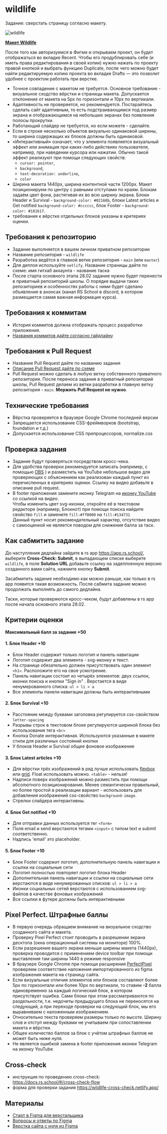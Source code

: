 # wildlife

Задание: сверстать страницу согласно макету. 

![wildlife](images/wildlife.jpg)

**[Макет Wildlife](https://www.figma.com/file/dJoqHi1YHTLR06PPEeCc7t/Wildlife)**

После того как авторизуемся в Фигме и открываем проект, он будет отображаться во вкладке Recent. Чтобы его продублировать себе (и иметь права редактирования в своей копии) нужно нажать по проекту правой кнопкой и выбрать функцию Duplicate, после чего можно будет найти редактируемую копию проекта во вкладке Drafts — это позволит удобнее с проектом работать при верстке.

- Точное совпадение с макетом не требуется. Основное требование - визуальное сходство вёрстки и страницы макета. Допускается отклонение от макета на 5рх по горизонтали и 10рх по вертикали.
- Адаптивность не проверяется, но рекомендуется. Постарайтесь сделать сайт адаптивным, то есть подстраивающимся под размер экрана и отображающимся на небольших экранах без появления полосы прокрутки.
- Работающий слайдер не требуется, но если можете - сделайте.
- Если в строке несколько объектов визуально одинаковой ширины, то ширина содержащих их блоков должны быть одинаковой.
- «Интерактивный» означает, что у элемента появляется визуальный эффект или анимация при каких-либо действиях пользователя, например, при наведении курсора или нажатии. Обычно такой эффект реализуют при помощи следующих свойств:
  - `cursor: pointer`,
  - `background`,
  - `text-decoration: underline`,
  - `color`
- Ширина макета 1440px, ширина контентной части 1200рх. Макет позиционируем по центру с равными отступами по краям. Блокам задаём цвет фона, растягивая их во всю ширину экрана. Блоки Header и Survival - `background-color: #02160b`, блоки Latest articles и Get notified `background-color: #cccccc`, блок Footer - `background-color: #181617`.
- требования к вёрстке отдельных блоков указаны в критериях оценки.

## Требования к репозиторию

- Задание выполняется в вашем личном приватном репозитории
- Название репозитория - `wildlife`
- Разработка ведётся в главной ветке репозитория - `main` (или `master`)
- Для деплоя используйте `netlify`. Название страницы дайте по схеме: имя гитхаб аккаунта - название таска
- После старта основного этапа 28.02 задание нужно будет перенести в приватный репозиторий школы. О порядке выдачи таких репозиториев и особенностях работы с ними будет сделано объявление в анонсах (канал RS School в discord, в котором размещается самая важная информация курса).

## Требования к коммитам

- История коммитов должна отображать процесс разработки приложения. 
- [Названия коммитов дайте согласно гайдлайну](https://docs.rs.school/#/git-convention)

## Требования к Pull Request

- Название Pull Request дайте по названию задания
- [Описание Pull Request дайте по схеме](https://docs.rs.school/#/pull-request-review-process?id=Требования-к-pull-request-pr)
- Pull Request можно сделать в любую ветку собственного приватного репозитория. После переноса задания в приватный репозиторий школы, Pull Request делаем из ветки разработки в главную ветку репозитория - `main`. **Мержить Pull Request не нужно**.

## Технические требования

- Вёрстка проверяется в браузере Google Chrome последней версии
- Запрещается использование CSS-фреймворков (bootstrap, foundation и т.д.)
- Допускается использование CSS препроцессоров, normalize.css

## Проверка задания

- Задание будут проверяться посредством кросс-чека. 
- Для удобства проверки рекомендуется записать (например, с помощью [OBS](https://obsproject.com/) ) и разместить на YouTube небольшое видео для проверяющих с объяснением как реализован каждый пункт из перечисленных в критериях оценки. Ссылку на видео добавьте в описание pull request.
- В footer приложения замените иконку Telegram на [иконку YouTube](https://upload.wikimedia.org/wikipedia/commons/0/09/YouTube_full-color_icon_%282017%29.svg) со ссылкой на видео.  
Чтобы изменить цвет svg-иконки, откройте её в текстовом редакторе (например, Блокнот) при помощи поиска найдите свойство `fill` и замените `fill:#ff0000` на `fill:#134731`  
Данный пункт носит рекомендательный характер, отсутствие видео с самооценкой не является поводом для снижения балла за таск.  

## Как сабмитить задание

До наступления дедлайна зайдите в rs app https://app.rs.school/, выберите **Cross-Check: Submit**, в выпадающем списке выберите `wildlife`, в поле **Solution URL** добавьте ссылку на задеплоенную версию созданного вами сайта, нажмите кнопку **Submit**.

Засабмитить задание необходимо как можно раньше, как только в rs app появится такая возможность. После сабмита задание можно продолжать выполнять до самого дедлайна.

Таски, которые проверяются кросс-чеком, будут добавлены в rs app после начала основного этапа 28.02.

## Критерии оценки 

**Максимальный балл за задание +50**

#### 1. Блок **Header** +10 
- Блок Header содержит только логотип и панель навигации
- Логотип содержит два элемента - svg-иконку и текст.
- На странице обязательно должен присутствовать один элемент `<h1>`. Расположите его на свое усмотрение.
- Панель навигации состоит из четырёх элементов: двух ссылок, иконки поиска и кнопки "Sign in" . Верстается в виде ненумерованного списка: `ul > li > a`
- Все элементы панели навигации должны быть интерактивными

#### 2. Блок **Survival** +10
- Расстояние между буквами заголовка регулируется css-свойством `letter-spacing`
- Разрывы строк в текстовом блоке регулируются шириной блока без использования тега `<br>`
- Кнопка Donate интерактивная. Используются указанные в макете стили для различных состояний кнопки
- У блоков Header и Survival общее фоновое изображение 

#### 3. Блок **Latest articles** +10
- Для вёрстки трёх изображений в ряд лучше использовать [flexbox](https://habr.com/ru/post/467049/) или [grid](https://tuhub.ru/posts/css-grid-complete-guide). Float использовать можно. `<table>` - нельзя!
- Надписи поверх изображений можно разместить при помощи абсолютного позиционирования. Менее семантически правильный, но более простой в реализации вариант - использовать для добавления изображений css-свойство `background-image`.
- Стрелки слайдера интерактивны.

#### 4. Блок **Get notified** +10
- Для отправки данных используется тег `<form>`
- Поля email и send верстаются тегами `<input>` с типом text и submit соответственно.
- Надпись 'email' это placeholder.

#### 5. Блок **Footer** +10
- Блок Footer содержит логотип, дополнительную панель навигации и ссылки на социальные сети
- Логотип полностью повторяет логотип блока Header
- Дополнительная панель навигации и ссылки на социальные сети верстаются в виде ненумерованных списков: `ul > li > a`
- Иконки социальных сетей верстаются с использованием svg-файлов в качестве фоновых изображений
- Все ссылки в футере должны быть интерактивными

## Pixel Perfect. Штрафные баллы

- В первую очередь обращаем внимание на визуальное сходство созданного сайта и макета. 
- Проверку Pixel Perfect стоит проводить в разрешении экрана десктопа (окна операционный системы на мониторе) 100%.
- Если разрешение вашего экрана меньше ширины макета (1440рх), проверка проводится с применением device toolbar при помощи выставления там ширины 1440 в режиме responsive
- В браузере Google Chrome при помощи расширения [PerfectPixel](https://chrome.google.com/webstore/detail/perfectpixel-by-welldonec/dkaagdgjmgdmbnecmcefdhjekcoceebi) проверяем соответствие наложения импортированного из figma изображения макета на страницу сайта. 
- Если визуальные отличия элементов или блоков составляют более 5px по горизонтали или более 10рх по вертикали, то ставим **-2** балла единовременно за каждый логический блок, в котором присутствует ошибка. Сами блоки при этом рассматриваются по раздельности, т.е. недочеты предыдущего блока не переносятся на следующий, а при переходе проверки на следующий блок, мы его выравниваем с наложенным изображением.
- Относительно текста проверяем размеры только по высоте. Ширину слов и отступ между буквами не учитываем при сопоставлении макета и вёрстки.
- Общее количество баллов за блок с учётом штрафных баллов не может быть ниже нуля.  
- Не является ошибкой замена в footer приложения иконки Telegram на иконку YouTube

## Cross-check
- инструкция по проведению cross-check: https://docs.rs.school/#/cross-check-flow
- форма для проверки задания https://wildlife-cross-check.netlify.app/

## Материалы
- [Старт в Figma для верстальщика](https://htmlacademy.ru/blog/useful/figma)
- [Вопросы и ответы по Figma](http://figmaweb.ru/faq-figma-otvety-na-samye-populyarnye-voprosy/)
- [Верстка сайта с нуля из Figma](https://www.youtube.com/playlist?list=PL5_s7xdj2Vsw-bCx5nOZJMFIiHwRgok--)

